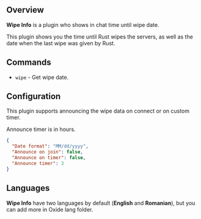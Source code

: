 ## Overview
**Wipe Info** is a plugin who shows in chat time until wipe date.

This plugin shows you the time until Rust wipes the servers, as well as the date when the last wipe was given by Rust.

## Commands
* ``wipe`` - Get wipe date.

## Configuration
This plugin supports announcing the wipe data on connect or on custom timer.

Announce timer is in hours.

```json
{
  "Date format": "MM/dd/yyyy",
  "Announce on join": false,
  "Announce on timer": false,
  "Announce timer": 3
}
```

## Languages
**Wipe Info** have two languages by default (**English** and **Romanian**), but you can add more in Oxide lang folder.